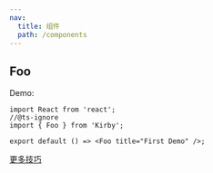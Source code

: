 ```yaml
---
nav:
  title: 组件
  path: /components
---
```


## Foo

Demo:

```tsx
import React from 'react';
//@ts-ignore
import { Foo } from 'Kirby';

export default () => <Foo title="First Demo" />;
```

[更多技巧](https://d.umijs.org/guide/demo-principle)
